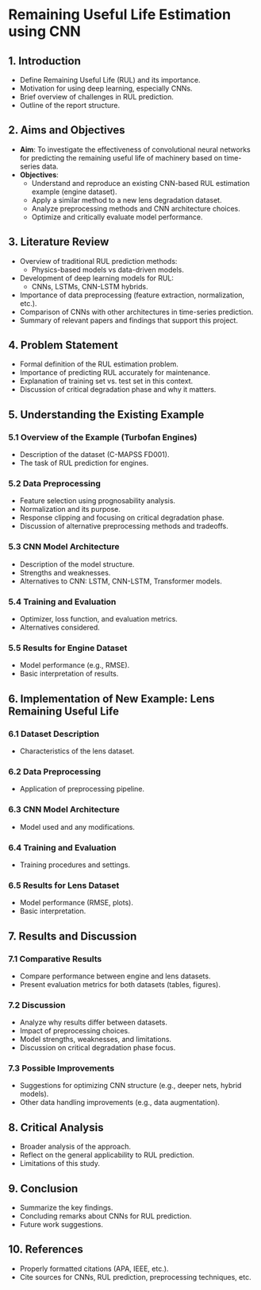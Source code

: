 # Remaining Useful Life Estimation using CNN

## 1. Introduction
- Define Remaining Useful Life (RUL) and its importance.
- Motivation for using deep learning, especially CNNs.
- Brief overview of challenges in RUL prediction.
- Outline of the report structure.

## 2. Aims and Objectives
- **Aim**: To investigate the effectiveness of convolutional neural networks for predicting the remaining useful life of machinery based on time-series data.
- **Objectives**:
  - Understand and reproduce an existing CNN-based RUL estimation example (engine dataset).
  - Apply a similar method to a new lens degradation dataset.
  - Analyze preprocessing methods and CNN architecture choices.
  - Optimize and critically evaluate model performance.

## 3. Literature Review
- Overview of traditional RUL prediction methods:
  - Physics-based models vs data-driven models.
- Development of deep learning models for RUL:
  - CNNs, LSTMs, CNN-LSTM hybrids.
- Importance of data preprocessing (feature extraction, normalization, etc.).
- Comparison of CNNs with other architectures in time-series prediction.
- Summary of relevant papers and findings that support this project.

## 4. Problem Statement
- Formal definition of the RUL estimation problem.
- Importance of predicting RUL accurately for maintenance.
- Explanation of training set vs. test set in this context.
- Discussion of critical degradation phase and why it matters.

## 5. Understanding the Existing Example

### 5.1 Overview of the Example (Turbofan Engines)
- Description of the dataset (C-MAPSS FD001).
- The task of RUL prediction for engines.

### 5.2 Data Preprocessing
- Feature selection using prognosability analysis.
- Normalization and its purpose.
- Response clipping and focusing on critical degradation phase.
- Discussion of alternative preprocessing methods and tradeoffs.

### 5.3 CNN Model Architecture
- Description of the model structure.
- Strengths and weaknesses.
- Alternatives to CNN: LSTM, CNN-LSTM, Transformer models.

### 5.4 Training and Evaluation
- Optimizer, loss function, and evaluation metrics.
- Alternatives considered.

### 5.5 Results for Engine Dataset
- Model performance (e.g., RMSE).
- Basic interpretation of results.

## 6. Implementation of New Example: Lens Remaining Useful Life

### 6.1 Dataset Description
- Characteristics of the lens dataset.

### 6.2 Data Preprocessing
- Application of preprocessing pipeline.

### 6.3 CNN Model Architecture
- Model used and any modifications.

### 6.4 Training and Evaluation
- Training procedures and settings.

### 6.5 Results for Lens Dataset
- Model performance (RMSE, plots).
- Basic interpretation.

## 7. Results and Discussion

### 7.1 Comparative Results
- Compare performance between engine and lens datasets.
- Present evaluation metrics for both datasets (tables, figures).

### 7.2 Discussion
- Analyze why results differ between datasets.
- Impact of preprocessing choices.
- Model strengths, weaknesses, and limitations.
- Discussion on critical degradation phase focus.

### 7.3 Possible Improvements
- Suggestions for optimizing CNN structure (e.g., deeper nets, hybrid models).
- Other data handling improvements (e.g., data augmentation).

## 8. Critical Analysis
- Broader analysis of the approach.
- Reflect on the general applicability to RUL prediction.
- Limitations of this study.

## 9. Conclusion
- Summarize the key findings.
- Concluding remarks about CNNs for RUL prediction.
- Future work suggestions.

## 10. References
- Properly formatted citations (APA, IEEE, etc.).
- Cite sources for CNNs, RUL prediction, preprocessing techniques, etc.


